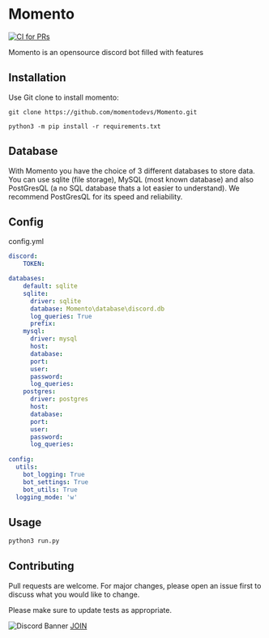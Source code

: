 # Momento
[![CI for PRs](https://github.com/momentodevs/Momento/actions/workflows/main.yml/badge.svg?branch=main)](https://github.com/momentodevs/Momento/actions/workflows/main.yml)

Momento is an opensource discord bot filled with features

## Installation

Use Git clone to install momento:
```
git clone https://github.com/momentodevs/Momento.git

python3 -m pip install -r requirements.txt
```
## Database
With Momento you have the choice of 3 different databases to store data. You can use sqlite (file storage), MySQL (most known database) and also PostGresQL (a no SQL database thats a lot easier to understand). We recommend PostGresQL for its speed and reliability.
## Config
config.yml

```yaml
discord:
    TOKEN:

databases:
    default: sqlite
    sqlite:
      driver: sqlite
      database: Momento\database\discord.db
      log_queries: True
      prefix:
    mysql:
      driver: mysql
      host: 
      database: 
      port:
      user: 
      password: 
      log_queries:
    postgres:
      driver: postgres
      host:
      database:
      port:
      user:
      password:
      log_queries:
  
config:
  utils:
    bot_logging: True
    bot_settings: True
    bot_utils: True
  logging_mode: 'w'
```

## Usage

```python
python3 run.py
```

## Contributing
Pull requests are welcome. For major changes, please open an issue first to discuss what you would like to change.

Please make sure to update tests as appropriate.

![Discord Banner](https://discordapp.com/api/guilds/734397485346455572/widget.png?style=banner4)
[JOIN](https://discord.gg/xrqSPATnBb)
